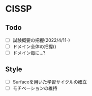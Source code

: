 # CISSP

## Todo
+ [ ] 試験概要の把握(2022/4/11-)
+ [ ] ドメイン全体の把握()
+ [ ] ドメイン毎に...?

## Style
+ [ ] Surfaceを用いた学習サイクルの確立
+ [ ] モチベーションの維持
